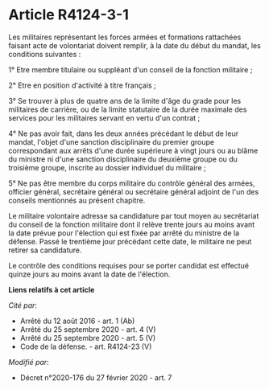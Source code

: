 # Article R4124-3-1

Les militaires représentant les forces armées et formations rattachées faisant acte de volontariat doivent remplir, à la date
du début du mandat, les conditions suivantes :

1° Etre membre titulaire ou suppléant d'un conseil de la fonction militaire ;

2° Etre en position d'activité à titre français ;

3° Se trouver à plus de quatre ans de la limite d'âge du grade pour les militaires de carrière, ou de la limite statutaire de
la durée maximale des services pour les militaires servant en vertu d'un contrat ;

4° Ne pas avoir fait, dans les deux années précédant le début de leur mandat, l'objet d'une sanction disciplinaire du premier
groupe correspondant aux arrêts d'une durée supérieure à vingt jours ou au blâme du ministre ni d'une sanction disciplinaire
du deuxième groupe ou du troisième groupe, inscrite au dossier individuel du militaire ;

5° Ne pas être membre du corps militaire du contrôle général des armées, officier général, secrétaire général ou secrétaire
général adjoint de l'un des conseils mentionnés au présent chapitre.

Le militaire volontaire adresse sa candidature par tout moyen au secrétariat du conseil de la fonction militaire dont il
relève trente jours au moins avant la date prévue pour l'élection qui est fixée par arrêté du ministre de la défense. Passé
le trentième jour précédant cette date, le militaire ne peut retirer sa candidature.

Le contrôle des conditions requises pour se porter candidat est effectué quinze jours au moins avant la date de l'élection.

**Liens relatifs à cet article**

_Cité par_:

  - Arrêté du 12 août 2016 - art. 1 (Ab)
  - Arrêté du 25 septembre 2020 - art. 4 (V)
  - Arrêté du 25 septembre 2020 - art. 5 (V)
  - Code de la défense. - art. R4124-23 (V)

_Modifié par_:

  - Décret n°2020-176 du 27 février 2020 - art. 7
